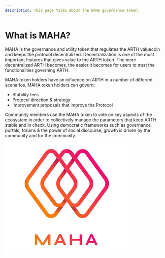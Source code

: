 ```yaml
---
description: This page talks about the MAHA governance token.
---
```


# What is MAHA?

MAHA is the governance and utility token that regulates the ARTH valuecoin and keeps the protocol decentralized. Decentralization is one of the most important features that gives value to the ARTH token. The more decentralized ARTH becomes, the easier it becomes for users to trust the functionalities governing ARTH.

MAHA token holders have an influence on ARTH in a number of different scenarios. MAHA token holders can govern:

* Stability fees
* Protocol direction & strategy
* Improvement proposals that improve the Protocol

Community members use the MAHA token to vote on key aspects of the ecosystem in order to collectively manage the parameters that keep ARTH stable and in check. Using democratic frameworks such as governance portals, forums & the power of social discourse, growth is driven by the community and for the community.

![MAHA, means supreme, magnanimous, and being greater than itself](../.gitbook/assets/mahadao-asset-09%20%281%29.jpg)

